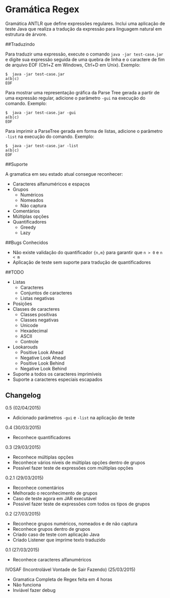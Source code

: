 # Gramática Regex

Gramática ANTLR que define expressões regulares. Inclui uma aplicação de teste Java que realiza a tradução da expressão para linguagem natural em estrutura de árvore.

##Traduzindo

Para traduzir uma expressão, execute o comando `java -jar test-case.jar` e digite sua expressão seguida de uma quebra de linha e o caractere de fim de arquivo EOF (Ctrl+Z em Windows, Ctrl+D em Unix). Exemplo:

```
$  java -jar test-case.jar
a(b|c)
EOF
```

Para mostrar uma representação gráfica da Parse Tree gerada a partir de uma expressão regular, adicione o parâmetro `-gui` na execução do comando. Exemplo:

```
$  java -jar test-case.jar -gui
a(b|c)
EOF
```

Para imprimir a ParseTree gerada em forma de listas, adicione o parâmetro `-list` na execução do comando. Exemplo:


```
$  java -jar test-case.jar -list
a(b|c)
EOF
```


##Suporte

A gramatica em seu estado atual consegue reconhecer:
	
- Caracteres alfanuméricos e espaços
- Grupos
	- Numéricos 
	- Nomeados
	- Não captura
- Comentários
- Múltiplas opções
- Quantificadores
	- Greedy
	- Lazy

##Bugs Conhecidos

- Não existe validação do quantificador `{n,m}` para garantir que `n > 0` e `n < m`
- Aplicação de teste sem suporte para tradução de quantificadores

##TODO

- Listas
	- Caracteres
	- Conjuntos de caracteres
	- Listas negativas
- Posições
- Classes de caracteres
	- Classes positivas
	- Classes negativas
	- Unicode
	- Hexadecimal
	- ASCII
	- Controle
- Lookarouds
	- Positive Look Ahead
	- Negative Look Ahead
	- Positive Look Behind
	- Negative Look Behind
- Suporte a todos os caracteres imprimíveis
- Suporte a caracteres especiais escapados


## Changelog

0.5 (02/04/2015)

- Adicionado parâmetros `-gui` e `-list` na aplicação de teste

0.4 (30/03/2015)

- Reconhece quantificadores

0.3  (29/03/2015)

- Reconhece múltiplas opções
- Reconhece vários níveis de múltiplas opções dentro de grupos
- Possível fazer teste de expressões com múltiplas opções

0.2.1 (29/03/2015)

- Reconhece comentários
- Melhorado o reconhecimento de grupos
- Caso de teste agora em JAR executável
- Possível fazer teste de expressões com todos os tipos de grupos

0.2 (27/03/2015)

- Reconhece grupos numéricos, nomeados e de não captura
- Reconhece grupos dentro de grupos
- Criado caso de teste com aplicação Java
- Criado Listener que imprime texto traduzido

0.1 (27/03/2015)

- Reconhece caracteres alfanuméricos

IVOSAF (Incontrolável Vontade de Sair Fazendo) (25/03/2015)

- Gramatica Completa de Regex feita em 4 horas
- Não funciona
- Inviável fazer debug
